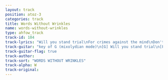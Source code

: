 ```yaml
---
layout: track
position: atoz-3
categories: track
title: Words Without Wrinkles
name: words-without-wrinkles
type: ahfow_track
track-id: 104
track-lyrics: "Will you stand trial\nFor crimes against the mind\nDon't contradict yourself\nNot today\nQuickly fetch the lawyer\nYou haven't long to live\nWords without wrinkles\nWill hurt the most\nGet your story straight\nI heard them say\nQuickly fetch the lawyer\nYou've nothin left to give\n\nGo to the window\nMake love to the wind\nConcentrate and listen\nThis is the end...\n\nA tear filled eye\nRaised to the sky\nYou want us all to notice\nWe got no choice\nListen can you hear me\nYou're going home \nYour dopamine receptors\nAre shot to hell\nYour thoughts are spongy \nYou don't seem well\nListen can you hear me?\nYou're going home"
track-guitar: "key of G (mixolydian mode)\n[G] Will you stand trial\n[F] For crimes against the mind\n[C] Don't contradict yourself\n[Am] Not today\n[G] Quickly fetch the lawyer\n[Am] You haven't long to [F] live\n[G] Words without wrinkles\n[F] Will hurt the most\n[C] Get your story straight\n[Am] I heard them say\n[G] Quickly fetch the lawyer\n[Am] You've nothin left to [Fmaj7] give\n[F] Go [C] to the [G] window\n[F] Make [C]  love to the [G] wind\n[F] Concen [C]  trate and [G] listen\n[F] This [C]  is the [D]  end...\nA tear filled eye\nRaised to the sky\nYou want us all to notice\nWe got no choice\nListen can you hear me\nYou're going home\nYour dopamine receptors\nAre shot to hell\nYour thoughts are spongy\nYou don't seem well\nListen can you hear me?\nYou're going home\nbridge: Am7 D Am7 D Am7 D Am7 G\n(provided by dc)"
track-guitar-flag: true
track-author: 
track-sort: "WORDS WITHOUT WRINKLES"
track-alpha: W
track-original: 
---
```


